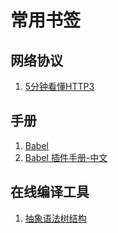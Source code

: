 # 常用书签


## 网络协议
1. [5分钟看懂HTTP3](https://www.infoq.cn/article/whcobxfbgtphy7ijv1kp)

## 手册
1. [Babel](https://babeljs.io/docs/en/)
2. [Babel 插件手册-中文](https://mrgaogang.github.io/babel/babel-hooks.html)

## 在线编译工具
1. [抽象语法树结构](https://astexplorer.net/)



